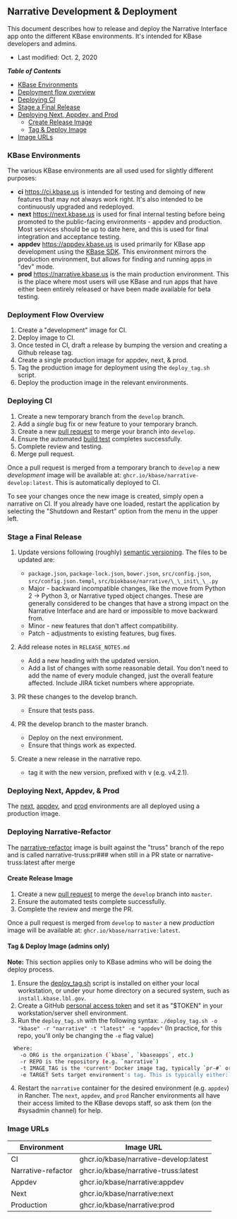 ## Narrative Development & Deployment

This document describes how to release and deploy the Narrative Interface app onto the different KBase environments. It's intended for KBase developers and admins.

- Last modified: Oct. 2, 2020

**_Table of Contents_**

-   [KBase Environments](#kbase-environments)
-   [Deployment flow overview](#deployment-flow-overview)
-   [Deploying CI](#deploying-ci)
-   [Stage a Final Release](#stage-a-final-release)
-   [Deploying Next, Appdev, and Prod](#deploying-next,-appdev-&-prod)
    -   [Create Release Image](#create-release-image)
    -   [Tag & Deploy Image](#tag-&-deploy-image)
-   [Image URLs](#image-urls)

### KBase Environments

The various KBase environments are all used used for slightly different purposes:
-   **ci** <https://ci.kbase.us> is intended for testing and demoing of new features that may not always work right. It's also intended to be continuously upgraded and redeployed. 
-   **next** <https://next.kbase.us> is used for final internal testing before being promoted to the public-facing environments - appdev and production. Most services should be up to date here, and this is used for final integration and acceptance testing.
-   **appdev** <https://appdev.kbase.us> is used primarily for KBase app development using the [KBase SDK](https://kbase.github.io/kb_sdk_docs/). This environment mirrors the production environment, but allows for finding and running apps in "dev" mode.
-   **prod** <https://narrative.kbase.us> is the main production environment. This is the place where most users will use KBase and run apps that have either been entirely released or have been made available for beta testing.


### Deployment Flow Overview

1.  Create a "development" image for CI.
2.  Deploy image to CI.
3.  Once tested in CI, draft a release by bumping the version and creating a Github release tag.
4.  Create a single production image for appdev, next, & prod.
5.  Tag the production image for deployment using the `deploy_tag.sh` script.
6.  Deploy the production image in the relevant environments.

### Deploying CI

1.  Create a new temporary branch from the `develop` branch.
2.  Add a _single_ bug fix or new feature to your temporary branch.
3.  Create a new [pull request](https://github.com/kbase/narrative/compare) to merge your branch into `develop`.
4.  Ensure the automated [build test](https://github.com/kbase/narrative/actions?query=workflow%3A%22Build+Test+Image%22) completes successfully.
5.  Complete review and testing.
6.  Merge pull request.

Once a pull request is merged from a temporary branch to `develop` a new _development_ image will be available at:
`ghcr.io/kbase/narrative-develop:latest`. This is automatically deployed to CI.

To see your changes once the new image is created, simply open a narrative on CI. If you already have one loaded, restart the application by selecting the "Shutdown and Restart" option from the menu in the upper left.

### Stage a Final Release

1.  Update versions following (roughly) [semantic versioning](https://semver.org). The files to be updated are:
    -   `package.json`, `package-lock.json`, `bower.json`, `src/config.json`, `src/config.json.templ`, `src/biokbase/narrative/\_\_init\_\_.py`
    -   Major - backward incompatible changes, like the move from Python 2 -> Python 3, or Narrative typed object changes. These are generally considered to be changes that have a strong impact on the Narrative Interface and are hard or impossible to move backward from.
    -   Minor - new features that don't affect compatibility.
    -   Patch - adjustments to existing features, bug fixes.  

2.  Add release notes in `RELEASE_NOTES.md`
    -   Add a new heading with the updated version.
    -   Add a list of changes with some reasonable detail. You don't need to add the name of every module changed, just the overall feature affected. Include JIRA ticket numbers where appropriate.

3.  PR these changes to the develop branch.
    -   Ensure that tests pass.

4.  PR the develop branch to the master branch.
    -   Deploy on the next environment.
    -   Ensure that things work as expected.

5.  Create a new release in the narrative repo.
    -   tag it with the new version, prefixed with v (e.g. v4.2.1).

### Deploying Next, Appdev, & Prod

The [next](https://next.kbase.us), [appdev](https://appdev.kbase.us), and [prod](https://narrative.kbase.us) environments are all deployed using a production image. 

### Deploying Narrative-Refactor

The [narrative-refactor](https://narrative-refactor.kbase.us) image is built against the "truss" branch of the repo and is called narrative-truss:pr### when still in a PR state or narrative-truss:latest after merge

#### Create Release Image

1.  Create a new [pull request](https://github.com/kbase/narrative/compare) to merge the `develop` branch into `master`.
2.  Ensure the automated tests complete successfully.
3.  Complete the review and merge the PR.

Once a pull request is merged from `develop` to `master` a new _production_ image will be available at:
`ghcr.io/kbase/narrative:latest`.

#### Tag & Deploy Image (admins only)

**Note:** This section applies only to KBase admins who will be doing the deploy process.

1.  Ensure the [deploy_tag.sh](https://github.com/kbase/narrative-traefiker/blob/develop/.github/workflows/scripts/deploy_tag.sh) script is installed on either your local workstation, or under your home directory on a secured system, such as `install.kbase.lbl.gov`.
2.  Create a GitHub [personal access token](https://github.com/settings/tokens) and set it as "$TOKEN" in your workstation/server shell environment.
3.  Run the `deploy_tag.sh` with the following syntax: `./deploy_tag.sh -o "kbase" -r "narrative" -t "latest" -e "appdev"` (In practice, for this repo, you'll only be changing the `-e` flag value)

```bash
  Where:
    -o ORG is the organization (`kbase`, `kbaseapps`, etc.)
    -r REPO is the repository (e.g. `narrative`)
    -t IMAGE_TAG is the *current* Docker image tag, typically `pr-#` or `latest`
    -e TARGET Sets target environment's tag. This is typically either:`next`, `appdev`, or `prod`.
```

4.  Restart the `narrative` container for the desired environment (e.g. `appdev`) in Rancher. The `next`, `appdev`, and `prod` Rancher environments all have their access limited to the KBase devops staff, so ask them (on the #sysadmin channel) for help.

### Image URLs

| Environment | Image URL                                                      |
| ----------- | -------------------------------------------------------------- |
| CI          | ghcr.io/kbase/narrative-develop:latest |
| Narrative-refactor| ghcr.io/kbase/narrative-truss:latest |
| Appdev      | ghcr.io/kbase/narrative:appdev         |
| Next        | ghcr.io/kbase/narrative:next           |
| Production  | ghcr.io/kbase/narrative:prod           |
